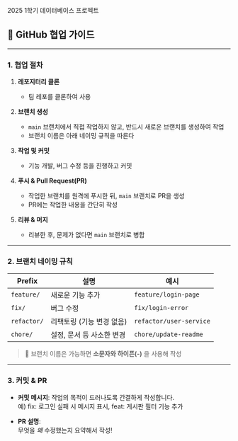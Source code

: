 2025 1학기 데이터베이스 프로젝트
## 🤝 GitHub 협업 가이드

---

### 1. 협업 절차

1. **레포지터리 클론**  
   - 팀 레포를 클론하여 사용

2. **브랜치 생성**  
   - `main` 브랜치에서 직접 작업하지 않고, 반드시 새로운 브랜치를 생성하여 작업  
   - 브랜치 이름은 아래 네이밍 규칙을 따른다

3. **작업 및 커밋**  
   - 기능 개발, 버그 수정 등을 진행하고 커밋

4. **푸시 & Pull Request(PR)**  
   - 작업한 브랜치를 원격에 푸시한 뒤, `main` 브랜치로 PR을 생성 
   - PR에는 작업한 내용을 간단히 작성

5. **리뷰 & 머지**  
   - 리뷰한 후, 문제가 없다면 `main` 브랜치로 병합

---

### 2. 브랜치 네이밍 규칙

| Prefix      | 설명                             | 예시                    |
|-------------|----------------------------------|-------------------------|
| `feature/`  | 새로운 기능 추가                 | `feature/login-page`   |
| `fix/`      | 버그 수정                        | `fix/login-error`      |
| `refactor/` | 리팩토링 (기능 변경 없음)        | `refactor/user-service`|
| `chore/`    | 설정, 문서 등 사소한 변경        | `chore/update-readme`  |

> 🔸 브랜치 이름은 가능하면 **소문자와 하이픈(-)** 을 사용해 작성

---

### 3. 커밋 & PR

- **커밋 메시지**: 작업의 목적이 드러나도록 간결하게 작성합니다.  
  예)  fix: 로그인 실패 시 메시지 표시, feat: 게시판 필터 기능 추가
  
- **PR 설명**:  
무엇을 *왜* 수정했는지 요약해서 작성!  
  

